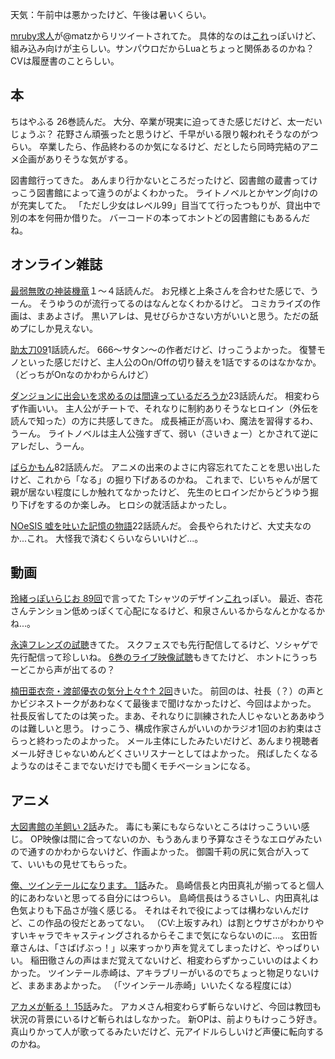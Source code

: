 天気：午前中は悪かったけど、午後は暑いくらい。

[mruby求人](https://twitter.com/scalone/status/518128314385702912)が@matzからリツイートされてた。
具体的なのは[これ](https://docs.google.com/document/d/11Nwh_COt9twthUud-WnNCPM090rMlNoq28wfegadSOA/edit)っぽいけど、
組み込み向けが主らしい。サンパウロだからLuaとちょっと関係あるのかね？
CVは履歴書のことらしい。

## 本

ちはやふる 26巻読んだ。
大分、卒業が現実に迫ってきた感じだけど、太一だいじょうぶ？
花野さん頑張ったと思うけど、千早がいる限り報われそうなのがつらい。
卒業したら、作品終わるのか気になるけど、だとしたら同時完結のアニメ企画がありそうな気がする。

図書館行ってきた。
あんまり行かないところだったけど、図書館の蔵書ってけっこう図書館によって違うのがよくわかった。
ライトノベルとかヤング向けのが充実してた。
「ただし少女はレベル99」目当てて行ったつもりが、貸出中で別の本を何冊か借りた。
バーコードの本ってホントどの図書館にもあるんだね。

## オンライン雑誌

[最弱無敗の神装機竜](http://www.ganganonline.com/comic/bahamut/index.html)１〜４話読んだ。
お兄様と上条さんを合わせた感じで、うーん。
そうゆうのが流行ってるのはなんとなくわかるけど。
コミカライズの作画は、まあよさげ。
黒いアレは、見せびらかさない方がいいと思う。ただの舐めプにしか見えない。

[助太刀09](http://www.ganganonline.com/comic/sukedachi/index.html)1話読んだ。
666〜サタン〜の作者だけど、けっこうよかった。
復讐モノといった感じだけど、主人公のOn/Offの切り替えを1話でするのはなかなか。
（どっちがOnなのかわからんけど）

[ダンジョンに出会いを求めるのは間違っているだろうか](http://www.ganganonline.com/comic/danmachi/index.html)23話読んだ。
相変わらず作画いい。
主人公がチートで、それなりに制約ありそうなヒロイン（外伝を読んで知った）の方に共感してきた。
成長補正が高いわ、魔法を習得するわ、うーん。
ライトノベルは主人公強すぎて、弱い（さいきょー）とかされて逆にアレだし、うーん。

[ばらかもん](http://www.ganganonline.com/comic/barakamon/index.html)82話読んだ。
アニメの出来のよさに内容忘れてたことを思い出したけど、これから「なる」の掘り下げあるのかね。
これまで、じいちゃんが居て親が居ない程度にしか触れてなかったけど、
先生のヒロインだからどうゆう掘り下げをするのか楽しみ。
ヒロシの就活話よかったし。

[NOeSIS 嘘を吐いた記憶の物語](http://www.ganganonline.com/comic/noesis/index.html)22話読んだ。
会長やられたけど、大丈夫なのか...これ。
大怪我で済むくらいならいいけど...。

## 動画

[玲緒っぽいらじお 89回](http://www.nicovideo.jp/watch/sm24668283)で言ってた
Tシャツのデザイン[これ](http://utme.uniqlo.com/t/MwEJQQk)っぽい。
最近、杏花さんテンション低めっぽくて心配になるけど、和泉さんいるからなんとかなるかね...。

[永遠フレンズの試聴](http://www.nicovideo.jp/watch/1413286147)きてた。
スクフェスでも先行配信してるけど、ソシャゲで先行配信って珍しいね。
[6巻のライブ映像試聴](http://www.nicovideo.jp/watch/1413261985)もきてたけど、
ホントにうっちーどこから声が出てるの？

[楠田亜衣奈・渡部優衣の気分上々↑↑ 2回](http://www.nicovideo.jp/watch/1413359653)きいた。
前回のは、社長（？）の声とかビジネストークがあわなくて最後まで聞けなかったけど、今回はよかった。
社長反省してたのは笑った。まあ、それなりに訓練された人じゃないとああゆうのは難しいと思う。
けっこう、構成作家さんがいいのかラジオ1回のお約束はさらっと終わったのよかった。
メール主体にしたみたいだけど、あんまり視聴者メール好きじゃないめんどくさいリスナーとしてはよかった。
飛ばしたくなるようなのはそこまでないだけでも聞くモチベーションになる。

## アニメ

[大図書館の羊飼い 2話](http://www.nicovideo.jp/watch/1413276670)みた。
毒にも薬にもならないところはけっこういい感じ。
OP映像は間に合ってないのか、もうあんまり予算なさそうなエロゲみたいので通すのかわからないけど、作画よかった。
御園千莉の尻に気合が入ってて、いいもの見せてもらった。

[俺、ツインテールになります。 1話](http://www.nicovideo.jp/watch/1413284668)みた。
島崎信長と内田真礼が揃ってると個人的にあわないと思ってる自分にはつらい。
島崎信長はうるさいし、内田真礼は色気よりも下品さが強く感じる。
それはそれで役によっては構わないんだけど、この作品の役だとあってない。
（CV:上坂すみれ）は割とウザさがわかりやすいキャラでキャスティングされるからそこまで気にならないのに...。
玄田哲章さんは、「さばげぶっ！」以来すっかり声を覚えてしまったけど、やっぱりいい。
稲田徹さんの声はまだ覚えてないけど、相変わらずかっこいいのはよくわかった。
ツインテール赤崎は、アキラブリーがいるのでちょっと物足りないけど、まあまあよかった。
（「ツインテール赤崎」いいたくなる程度には）

[アカメが斬る！ 15話](http://www.nicovideo.jp/watch/1412848104)みた。
アカメさん相変わらず斬らないけど、今回は教団も状況の背景にいるけど斬られはしなかった。
新OPは、前よりもけっこう好き。
真山りかって人が歌ってるみたいだけど、元アイドルらしいけど声優に転向するのかね。
